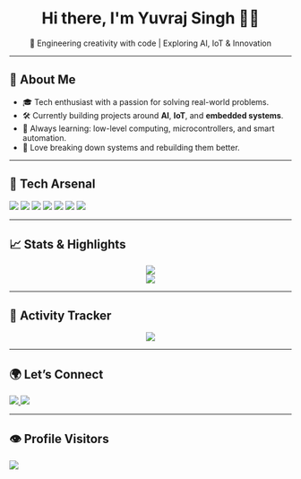 <h1 align="center">Hi there, I'm Yuvraj Singh 👨‍💻</h1>
<p align="center">🚀 Engineering creativity with code | Exploring AI, IoT & Innovation</p>

---

## 🧠 About Me

- 🎓 Tech enthusiast with a passion for solving real-world problems.
- 🛠️ Currently building projects around **AI**, **IoT**, and **embedded systems**.
- 🌱 Always learning: low-level computing, microcontrollers, and smart automation.
- 🧩 Love breaking down systems and rebuilding them better.

---

## 🚀 Tech Arsenal

<p>
  <img src="https://img.shields.io/badge/C/C++-00599C?style=for-the-badge&logo=cplusplus&logoColor=white" />
  <img src="https://img.shields.io/badge/Python-306998?style=for-the-badge&logo=python&logoColor=white" />
  <img src="https://img.shields.io/badge/JavaScript-efd81d?style=for-the-badge&logo=javascript&logoColor=black" />
  <img src="https://img.shields.io/badge/ESP32-323232?style=for-the-badge&logo=espressif&logoColor=white" />
  <img src="https://img.shields.io/badge/Git-F34F29?style=for-the-badge&logo=git&logoColor=white" />
  <img src="https://img.shields.io/badge/HTML5-e44d26?style=for-the-badge&logo=html5&logoColor=white" />
  <img src="https://img.shields.io/badge/CSS3-264de4?style=for-the-badge&logo=css3&logoColor=white" />
</p>

---

## 📈 Stats & Highlights

<p align="center">
  <img src="https://github-readme-stats.vercel.app/api?username=yuvrajsingh835&show_icons=true&theme=radical" />
  <br/>
  <img src="https://github-readme-stats.vercel.app/api/top-langs/?username=yuvrajsingh835&layout=compact&theme=radical" />
</p>

---

## 🔁 Activity Tracker

<p align="center">
  <img src="https://github-readme-activity-graph.cyclic.app/graph?username=yuvrajsingh835&theme=rogue" />
</p>

---

## 🌍 Let’s Connect

<p>
  <a href="https://www.linkedin.com/in/yuvrajsingh835/" target="_blank">
    <img src="https://img.shields.io/badge/LinkedIn-0072b1?style=for-the-badge&logo=linkedin&logoColor=white"/>
  </a>
  <a href="mailto:your-email@example.com">
    <img src="https://img.shields.io/badge/Gmail-D14836?style=for-the-badge&logo=gmail&logoColor=white"/>
  </a>
</p>

---

## 👁️ Profile Visitors

<p>
  <img src="https://komarev.com/ghpvc/?username=yuvrajsingh835&label=Visitors&color=blueviolet&style=flat-square" />
</p>
